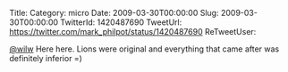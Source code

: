 Title: 
Category: micro
Date: 2009-03-30T00:00:00
Slug: 2009-03-30T00:00:00
TwitterId: 1420487690
TweetUrl: https://twitter.com/mark_philpot/status/1420487690
ReTweetUser: 

[@wilw](https://twitter.com/wilw) Here here. Lions were original and everything that came after was definitely inferior =)
